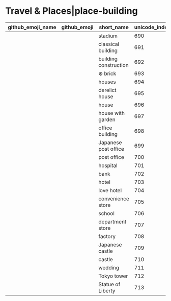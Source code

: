 # Travel & Places|place-building

|github_emoji_name|github_emoji|short_name|unicode_index|
|---|---|---|---|
|||stadium|690|
|||classical building|691|
|||building construction|692|
|||⊛ brick|693|
|||houses|694|
|||derelict house|695|
|||house|696|
|||house with garden|697|
|||office building|698|
|||Japanese post office|699|
|||post office|700|
|||hospital|701|
|||bank|702|
|||hotel|703|
|||love hotel|704|
|||convenience store|705|
|||school|706|
|||department store|707|
|||factory|708|
|||Japanese castle|709|
|||castle|710|
|||wedding|711|
|||Tokyo tower|712|
|||Statue of Liberty|713|
